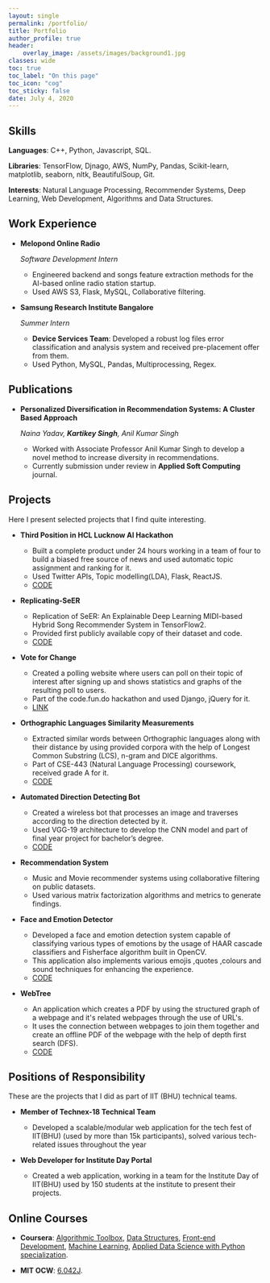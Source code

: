 ```yaml
---
layout: single
permalink: /portfolio/
title: Portfolio
author_profile: true
header:
    overlay_image: /assets/images/background1.jpg    
classes: wide
toc: true
toc_label: "On this page"
toc_icon: "cog"
toc_sticky: false
date: July 4, 2020
---
```


## Skills
**Languages**: C++, Python, Javascript, SQL.

**Libraries**: TensorFlow, Djnago, AWS, NumPy, Pandas, Scikit-learn, matplotlib, seaborn, nltk, BeautifulSoup, Git.

**Interests**: Natural Language Processing, Recommender Systems, Deep Learning, Web Development, Algorithms and Data Structures.

## Work Experience

- **Melopond Online Radio**

    *Software Development Intern*
    - Engineered backend and songs feature extraction methods for the AI-based online radio station startup.
    - Used AWS S3, Flask, MySQL, Collaborative filtering.

-  **Samsung Research Institute Bangalore**

    *Summer Intern*
    - **Device Services Team**: Developed a robust log files error classification and analysis system and received pre-placement offer from them.
    - Used Python, MySQL, Pandas, Multiprocessing, Regex.    

## Publications

- **Personalized Diversification in Recommendation Systems: A Cluster Based Approach**

    *Naina Yadav, **Kartikey Singh**, Anil Kumar Singh*
    - Worked with Associate Professor Anil Kumar Singh to develop a novel method to increase diversity in recommendations.
    - Currently submission under review in **Applied Soft Computing** journal.

## Projects

Here I present selected projects that I find quite interesting. 

- **Third Position in HCL Lucknow AI Hackathon**
    - Built a complete product under 24 hours working in a team of four to build a biased free source of news and used 
    automatic topic assignment and ranking for it.
    - Used Twitter APIs, Topic modelling(LDA), Flask, ReactJS.
    - [CODE](https://github.com/kartikey-singh/HCL-Hackathon)

- **Replicating-SeER**
    - Replication of SeER: An Explainable Deep Learning MIDI-based Hybrid Song Recommender System in TensorFlow2.
    - Provided first publicly available copy of their dataset and code.
    - [CODE](https://github.com/kartikey-singh/Replicating-SeER)

- **Vote for Change**
    - Created a polling website where users can poll on their topic of interest after signing up and shows statistics and 
    graphs of the resulting poll to users.
    - Part of the code.fun.do hackathon and used Django, jQuery for it.
    - [LINK](http://voteforchange.herokuapp.com/)

- **Orthographic Languages Similarity Measurements**
    - Extracted similar words between Orthographic languages along with their distance by using provided corpora with 
    the help of Longest Common Substring (LCS), n-gram and DICE algorithms.
    - Part of CSE-443 (Natural Language Processing) coursework, received grade A for it.    
    - [CODE](https://github.com/kartikey-singh/Orthographic-Languages-Similarity-Measurements)

- **Automated Direction Detecting Bot**
    - Created a wireless bot that processes an image and traverses according to the direction detected by it.
    - Used VGG-19 architecture to develop the CNN model and part of final year project for bachelor’s degree.
    - [CODE](https://github.com/kartikey-singh/Automated-Direction-Detecting-Bot)

- **Recommendation System** 
    - Music and Movie recommender systems using collaborative filtering on public datasets.    
    - Used various matrix factorization algorithms and metrics to generate findings.

- **Face and Emotion Detector**
    - Developed a face and emotion detection system capable of classifying various types of emotions by the usage of HAAR cascade classifiers and Fisherface algorithm built in OpenCV.
    - This application also implements various emojis ,quotes ,colours and sound techniques for enhancing the experience.
    - [CODE](https://github.com/kartikey-singh/Face-and-Emotion-Detector)

- **WebTree**
    - An application which creates a PDF by using the structured graph of a webpage and it's related webpages through the use of URL's.
    - It uses the connection between webpages to join them together and create an offline PDF of the webpage with the help of depth first search (DFS).    
    - [CODE](https://github.com/kartikey-singh/WebTree)

## Positions of Responsibility

These are the projects that I did as part of IIT (BHU) technical teams.

- **Member of Technex-18 Technical Team**
    - Developed a scalable/modular web application for the tech fest of IIT(BHU) (used by more than 15k participants), solved various tech-related issues throughout the year

- **Web Developer for Institute Day Portal**
    - Created a web application, working in a team for the Institute Day of IIT(BHU) used by 150 students at the institute to present their projects.        


## Online Courses

- **Coursera**: [Algorithmic Toolbox](https://www.coursera.org/account/accomplishments/records/5Q5R8PKSGMGX), [Data Structures](https://www.coursera.org/account/accomplishments/records/GZQ7Z6WUQXAK), [Front-end Development](https://www.freecodecamp.org/certification/kartikey-singh/legacy-front-end), [Machine Learning](https://www.coursera.org/account/accomplishments/records/RREEGB8WZ4GM), [Applied Data Science with Python specialization](https://www.coursera.org/account/accomplishments/specialization/STWF7V6AJBLD).

- **MIT OCW**: [6.042J](https://ocw.mit.edu/courses/electrical-engineering-and-computer-science/6-042j-mathematics-for-computer-science-fall-2010/index.htm).

